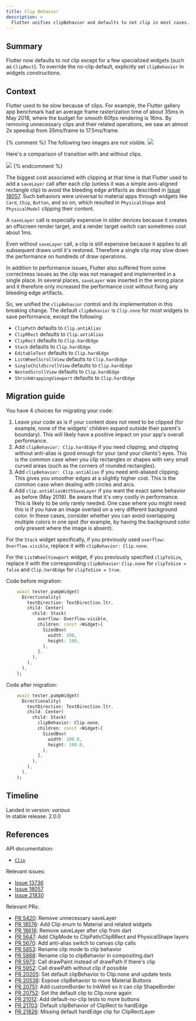 ```yaml
---
title: Clip Behavior
description: >
  Flutter unifies clipBehavior and defaults to not clip in most cases.
---
```


## Summary

Flutter now defaults to _not_ clip except for a few specialized widgets
(such as `ClipRect`). To override the no-clip default,
explicitly set `clipBehavior` in widgets constructions.

## Context

Flutter used to be slow because of clips. For example,
the Flutter gallery app benchmark had an average frame
rasterization time of about 35ms in May 2018,
where the budget for smooth 60fps rendering is 16ms.
By removing unnecessary clips and their related operations,
we saw an almost 2x speedup from 35ms/frame to 17.5ms/frame.

{% comment %}
The following two images are not visible.
![](https://lh5.googleusercontent.com/Pn8FxuW2W3Cgvw9kIUvLLenrwXti7WRm_zPif3VJILa325d1Njm8aP47DXfK1r2Du-FwLKhI9umw5nMG6eNqn5fLnQBIt6VIPZ7Q2ETiCuXgQPD1cUYOeA-2Ph_DpvL27fK7m_Af)

Here's a comparison of transition with and without clips.

![](https://lh5.googleusercontent.com/gSFKigrEoekji0juxTVjj29PlIizjuxJsetHsIegLt85zCHknRIUOeICjMdEBjBhPZDZXcEzFh1WCOrdmZa9KZ5vghgS7Uo9IDAKyBtEJ7h3tKfIHXf6A4vxrHfj1a_0kuT6f4r2)
{% endcomment %}

The biggest cost associated with clipping at that time is that Flutter
used to add a `saveLayer` call after each clip (unless it was a simple
axis-aligned rectangle clip) to avoid the bleeding edge artifacts
as described in [Issue 18057][]. Such behaviors were universal to
material apps through widgets like `Card`, `Chip`, `Button`, and so on,
which resulted in `PhysicalShape` and `PhysicalModel` clipping their content.

A `saveLayer` call is especially expensive in older devices because
it creates an offscreen render target, and a render target switch
can sometimes cost about 1ms.

Even without `saveLayer` call, a clip is still expensive
because it applies to all subsequent draws until it's restored.
Therefore a single clip may slow down the performance on
hundreds of draw operations.

In addition to performance issues, Flutter also suffered from
some correctness issues as the clip was not managed and implemented
in a single place. In several places, `saveLayer` was inserted
in the wrong place and it therefore only increased the performance
cost without fixing any bleeding edge artifacts.

So, we unified the `clipBehavior` control and its implementation in
this breaking change. The default `clipBehavior` is `Clip.none`
for most widgets to save performance, except the following:

* `ClipPath` defaults to `Clip.antiAlias`
* `ClipRRect` defaults to `Clip.antiAlias`
* `ClipRect` defaults to `Clip.hardEdge`
* `Stack` defaults to `Clip.hardEdge`
* `EditableText` defaults to `Clip.hardEdge`
* `ListWheelScrollView` defaults to `Clip.hardEdge`
* `SingleChildScrollView` defaults to `Clip.hardEdge`
* `NestedScrollView` defaults to `Clip.hardEdge`
* `ShrinkWrappingViewport` defaults to `Clip.hardEdge`

## Migration guide

You have 4 choices for migrating your code:

1. Leave your code as is if your content does not need
   to be clipped (for example, none of the widgets' children
   expand outside their parent's boundary).
   This will likely have a positive impact on your app's
   overall performance.
2. Add `clipBehavior: Clip.hardEdge` if you need clipping,
   and clipping without anti-alias is good enough for your
   (and your clients') eyes. This is the common case
   when you clip rectangles or shapes with very small curved areas
   (such as the corners of rounded rectangles).
3. Add `clipBehavior: Clip.antiAlias` if you need
   anti-aliased clipping. This gives you smoother edges
   at a slightly higher cost. This is the common case when
   dealing with circles and arcs.
4. Add `clip.antiAliasWithSaveLayer` if you want the exact
   same behavior as before (May 2018). Be aware that it's
   very costly in performance. This is likely to be only
   rarely needed. One case where you might need this is if
   you have an image overlaid on a very different background color.
   In these cases, consider whether you can avoid overlapping
   multiple colors in one spot (for example, by having the
   background color only present where the image is absent).

For the `Stack` widget specifically, if you previously used
`overflow: Overflow.visible`, replace it with `clipBehavior: Clip.none`.

For the `ListWheelViewport` widget, if you previously specified
`clipToSize`, replace it with the corresponding `clipBehavior`:
`Clip.none` for `clipToSize = false` and
`Clip.hardEdge` for `clipToSize = true`.

Code before migration:

```dart
    await tester.pumpWidget(
      Directionality(
        textDirection: TextDirection.ltr,
        child: Center(
          child: Stack(
            overflow: Overflow.visible,
            children: const <Widget>[
              SizedBox(
                width: 100,
                height: 100,
              ),
            ],
          ),
        ),
      ),
    );
```

Code after migration:

```dart
    await tester.pumpWidget(
      Directionality(
        textDirection: TextDirection.ltr,
        child: Center(
          child: Stack(
            clipBehavior: Clip.none,
            children: const <Widget>[
              SizedBox(
                width: 100.0,
                height: 100.0,
              ),
            ],
          ),
        ),
      ),
    );
```

## Timeline

Landed in version: _various_<br>
In stable release: 2.0.0

## References

API documentation:

* [`Clip`][]

Relevant issues:

* [Issue 13736][]
* [Issue 18057][]
* [Issue 21830][]

Relevant PRs:

* [PR 5420][]: Remove unnecessary saveLayer
* [PR 18576][]: Add Clip enum to Material and related widgets
* [PR 18616][]: Remove saveLayer after clip from dart
* [PR 5647][]: Add ClipMode to ClipPath/ClipRRect and PhysicalShape layers
* [PR 5670][]: Add anti-alias switch to canvas clip calls
* [PR 5853][]: Rename clip mode to clip behavior
* [PR 5868][]: Rename clip to clipBehavior in compositing.dart
* [PR 5973][]: Call drawPaint instead of drawPath if there's clip
* [PR 5952][]: Call drawPath without clip if possible
* [PR 20205][]: Set default clipBehavior to Clip.none and update tests
* [PR 20538][]: Expose clipBehavior to more Material Buttons
* [PR 20751][]: Add customBorder to InkWell so it can clip ShapeBorder
* [PR 20752][]: Set the default clip to Clip.none again
* [PR 21012][]: Add default-no-clip tests to more buttons
* [PR 21703][]: Default clipBehavior of ClipRect to hardEdge
* [PR 21826][]: Missing default hardEdge clip for ClipRectLayer

[PR 5420]:  {{site.repo.engine}}pull/5420
[PR 5647]:  {{site.repo.engine}}pull/5647
[PR 5670]:  {{site.repo.engine}}pull/5670
[PR 5853]:  {{site.repo.engine}}pull/5853
[PR 5868]:  {{site.repo.engine}}pull/5868
[PR 5952]:  {{site.repo.engine}}pull/5952
[PR 5973]:  {{site.repo.engine}}pull/5937
[PR 18576]: {{site.repo.flutter}}pull/18576
[PR 18616]: {{site.repo.flutter}}pull/18616
[PR 20205]: {{site.repo.flutter}}pull/20205
[PR 20538]: {{site.repo.flutter}}pull/20538
[PR 20751]: {{site.repo.flutter}}pull/20751
[PR 20752]: {{site.repo.flutter}}pull/20752
[PR 21012]: {{site.repo.flutter}}pull/21012
[PR 21703]: {{site.repo.flutter}}pull/21703
[PR 21826]: {{site.repo.flutter}}pull/21826

[`Clip`]: {{site.api}}flutter/dart-ui/Clip.html
[Issue 13736]: {{site.repo.flutter}}issues/13736
[Issue 18057]: {{site.repo.flutter}}issues/18057
[Issue 21830]: {{site.repo.flutter}}issues/21830
